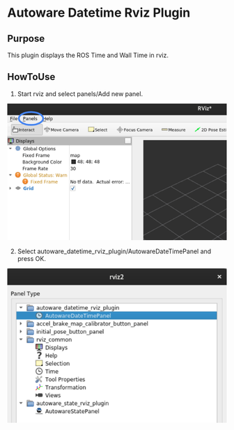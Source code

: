 # Autoware Datetime Rviz Plugin

## Purpose
This plugin displays the ROS Time and Wall Time in rviz.  

## HowToUse
1. Start rviz and select panels/Add new panel.  

![select_panel](./images/select_panels.png)

2. Select autoware_datetime_rviz_plugin/AutowareDateTimePanel and press OK.  

![select_datetime_plugin](./images/select_datetime_plugin.png)
